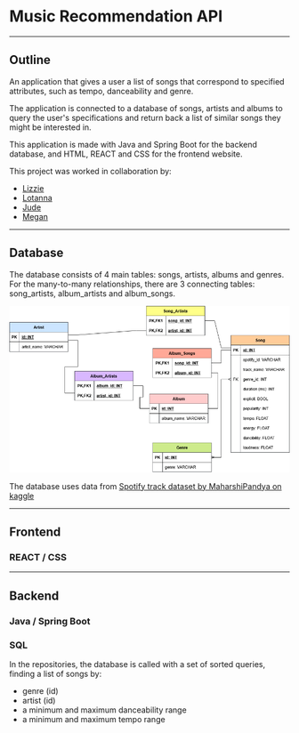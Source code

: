 # Music Recommendation API

---

## Outline
An application that gives a user a list of songs that correspond to specified attributes, such as tempo, danceability and genre.

The application is connected to a database of songs, artists and albums to query the user's specifications and return back a list of similar songs they might be interested in.

This application is made with Java and Spring Boot for the backend database, and HTML, REACT and CSS for the frontend website.

This project was worked in collaboration by:
- [Lizzie](https://github.com/LizzieH97)
- [Lotanna](https://github.com/Tannababy)
- [Jude](https://github.com/sector-11)
- [Megan](https://github.com/Megan-0401)

---

## Database

The database consists of 4 main tables: songs, artists, albums and genres. For the many-to-many relationships, there are 3 connecting tables: song_artists, album_artists and album_songs.

![Alt text](readme_files/API-ERD.png "ERD")

The database uses data from [Spotify track dataset by MaharshiPandya on kaggle](https://www.kaggle.com/datasets/maharshipandya/-spotify-tracks-dataset)

---

## Frontend

### REACT / CSS

---

## Backend

### Java / Spring Boot


### SQL

In the repositories, the database is called with a set of sorted queries, finding a list of songs by:
  - genre (id)
  - artist (id)
  - a minimum and maximum danceability range
  - a minimum and maximum tempo range
